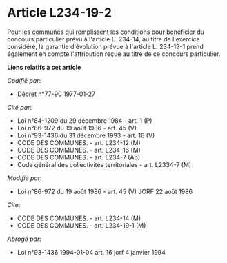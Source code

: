 # Article L234-19-2

Pour les communes qui remplissent les conditions pour bénéficier du concours particulier prévu à l'article L. 234-14, au
titre de l'exercice considéré, la garantie d'évolution prévue à l'article L. 234-19-1 prend également en compte l'attribution
reçue au titre de ce concours particulier.

**Liens relatifs à cet article**

_Codifié par_:

  - Décret n°77-90 1977-01-27

_Cité par_:

  - Loi n°84-1209 du 29 décembre 1984 - art. 1 (P)
  - Loi n°86-972 du 19 août 1986 - art. 45 (V)
  - Loi n°93-1436 du 31 décembre 1993 - art. 16 (V)
  - CODE DES COMMUNES. - art. L234-12 (M)
  - CODE DES COMMUNES. - art. L234-16 (M)
  - CODE DES COMMUNES. - art. L234-7 (Ab)
  - Code général des collectivités territoriales - art. L2334-7 (M)

_Modifié par_:

  - Loi n°86-972 du 19 août 1986 - art. 45 (V) JORF 22 août 1986

_Cite_:

  - CODE DES COMMUNES. - art. L234-14 (M)
  - CODE DES COMMUNES. - art. L234-19-1 (M)

_Abrogé par_:

  - Loi n°93-1436 1994-01-04 art. 16 jorf 4 janvier 1994
